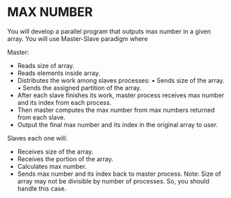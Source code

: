 # MAX NUMBER

You will develop a parallel program that outputs max number in a given array.
You will use Master-Slave paradigm where

Master:

- Reads size of array.
- Reads elements inside array.
- Distributes the work among slaves processes:
  • Sends size of the array.
  • Sends the assigned partition of the array.
- After each slave finishes its work, master process receives max number and its
  index from each process.
- Then master computes the max number from max numbers returned from
  each slave.
- Output the final max number and its index in the original array to user.

Slaves each one will:

- Receives size of the array.
- Receives the portion of the array.
- Calculates max number.
- Sends max number and its index back to master process.
  Note: Size of array may not be divisible by number of processes. So, you
  should handle this case.
